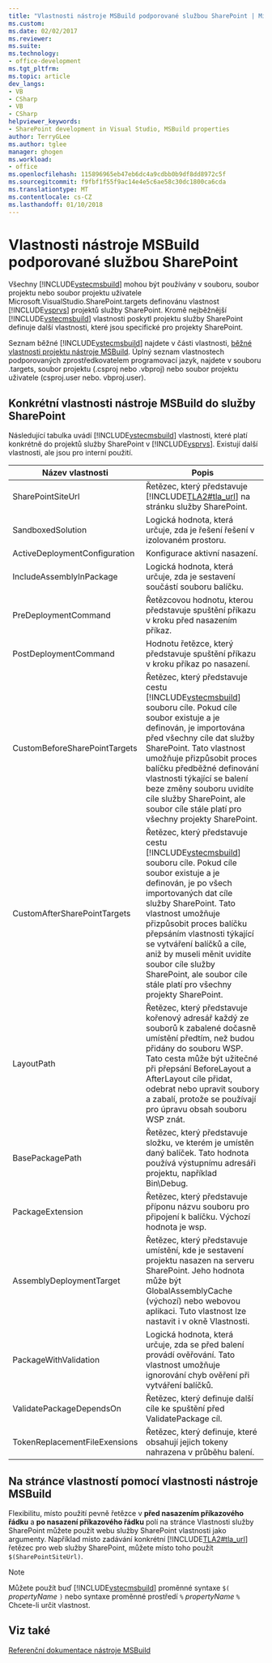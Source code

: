 ```yaml
---
title: "Vlastnosti nástroje MSBuild podporované službou SharePoint | Microsoft Docs"
ms.custom: 
ms.date: 02/02/2017
ms.reviewer: 
ms.suite: 
ms.technology:
- office-development
ms.tgt_pltfrm: 
ms.topic: article
dev_langs:
- VB
- CSharp
- VB
- CSharp
helpviewer_keywords:
- SharePoint development in Visual Studio, MSBuild properties
author: TerryGLee
ms.author: tglee
manager: ghogen
ms.workload:
- office
ms.openlocfilehash: 115896965eb47eb6dc4a9cdbb0b9df8dd8972c5f
ms.sourcegitcommit: f9fbf1f55f9ac14e4e5c6ae58c30dc1800ca6cda
ms.translationtype: MT
ms.contentlocale: cs-CZ
ms.lasthandoff: 01/10/2018
---
```

# <a name="msbuild-properties-supported-by-sharepoint"></a>Vlastnosti nástroje MSBuild podporované službou SharePoint
  Všechny [!INCLUDE[vstecmsbuild](../sharepoint/includes/vstecmsbuild-md.md)] mohou být používány v souboru, soubor projektu nebo soubor projektu uživatele Microsoft.VisualStudio.SharePoint.targets definovánu vlastnost [!INCLUDE[vsprvs](../sharepoint/includes/vsprvs-md.md)] projektů služby SharePoint. Kromě nejběžnější [!INCLUDE[vstecmsbuild](../sharepoint/includes/vstecmsbuild-md.md)] vlastnosti poskytl projektu služby SharePoint definuje další vlastnosti, které jsou specifické pro projekty SharePoint.  
  
 Seznam běžné [!INCLUDE[vstecmsbuild](../sharepoint/includes/vstecmsbuild-md.md)] najdete v části vlastnosti, [běžné vlastnosti projektu nástroje MSBuild](http://go.microsoft.com/fwlink/?LinkID=168687). Úplný seznam vlastnostech podporovaných zprostředkovatelem programovací jazyk, najdete v souboru .targets, soubor projektu (.csproj nebo .vbproj) nebo soubor projektu uživatele (csproj.user nebo. vbproj.user).  
  
## <a name="msbuild-properties-specific-to-sharepoint"></a>Konkrétní vlastnosti nástroje MSBuild do služby SharePoint  
 Následující tabulka uvádí [!INCLUDE[vstecmsbuild](../sharepoint/includes/vstecmsbuild-md.md)] vlastnosti, které platí konkrétně do projektů služby SharePoint v [!INCLUDE[vsprvs](../sharepoint/includes/vsprvs-md.md)]. Existují další vlastnosti, ale jsou pro interní použití.  
  
|Název vlastnosti|Popis|  
|-------------------|-----------------|  
|SharePointSiteUrl|Řetězec, který představuje [!INCLUDE[TLA2#tla_url](../sharepoint/includes/tla2sharptla-url-md.md)] na stránku služby SharePoint.|  
|SandboxedSolution|Logická hodnota, která určuje, zda je řešení řešení v izolovaném prostoru.|  
|ActiveDeploymentConfiguration|Konfigurace aktivní nasazení.|  
|IncludeAssemblyInPackage|Logická hodnota, která určuje, zda je sestavení součástí souboru balíčku.|  
|PreDeploymentCommand|Řetězcovou hodnotu, kterou představuje spuštění příkazu v kroku před nasazením příkaz.|  
|PostDeploymentCommand|Hodnotu řetězce, který představuje spuštění příkazu v kroku příkaz po nasazení.|  
|CustomBeforeSharePointTargets|Řetězec, který představuje cestu [!INCLUDE[vstecmsbuild](../sharepoint/includes/vstecmsbuild-md.md)] souboru cíle. Pokud cíle soubor existuje a je definován, je importována před všechny cíle dat služby SharePoint. Tato vlastnost umožňuje přizpůsobit proces balíčku předběžné definování vlastnosti týkající se balení beze změny souboru uvidíte cíle služby SharePoint, ale soubor cíle stále platí pro všechny projekty SharePoint.|  
|CustomAfterSharePointTargets|Řetězec, který představuje cestu [!INCLUDE[vstecmsbuild](../sharepoint/includes/vstecmsbuild-md.md)] souboru cíle. Pokud cíle soubor existuje a je definován, je po všech importovaných dat cíle služby SharePoint. Tato vlastnost umožňuje přizpůsobit proces balíčku přepsáním vlastnosti týkající se vytváření balíčků a cíle, aniž by museli měnit uvidíte soubor cíle služby SharePoint, ale soubor cíle stále platí pro všechny projekty SharePoint.|  
|LayoutPath|Řetězec, který představuje kořenový adresář každý ze souborů k zabalené dočasně umístění předtím, než budou přidány do souboru WSP. Tato cesta může být užitečné při přepsání BeforeLayout a AfterLayout cíle přidat, odebrat nebo upravit soubory a zabalí, protože se používají pro úpravu obsah souboru WSP znát.|  
|BasePackagePath|Řetězec, který představuje složku, ve kterém je umístěn daný balíček. Tato hodnota používá výstupnímu adresáři projektu, například Bin\Debug.|  
|PackageExtension|Řetězec, který představuje příponu názvu souboru pro připojení k balíčku. Výchozí hodnota je wsp.|  
|AssemblyDeploymentTarget|Řetězec, který představuje umístění, kde je sestavení projektu nasazen na serveru SharePoint. Jeho hodnota může být GlobalAssemblyCache (výchozí) nebo webovou aplikaci. Tuto vlastnost lze nastavit i v okně Vlastnosti.|  
|PackageWithValidation|Logická hodnota, která určuje, zda se před balení provádí ověřování. Tato vlastnost umožňuje ignorování chyb ověření při vytváření balíčků.|  
|ValidatePackageDependsOn|Řetězec, který definuje další cíle ke spuštění před ValidatePackage cíl.|  
|TokenReplacementFileExensions|Řetězec, který definuje, které obsahují jejich tokeny nahrazena v průběhu balení.|  
  
## <a name="using-msbuild-properties-in-the-properties-page"></a>Na stránce vlastností pomocí vlastnosti nástroje MSBuild  
 Flexibilitu, místo použití pevně řetězce v **před nasazením příkazového řádku** a **po nasazení příkazového řádku** polí na stránce Vlastnosti služby SharePoint můžete použít webu služby SharePoint vlastnosti jako argumenty. Například místo zadávání konkrétní [!INCLUDE[TLA2#tla_url](../sharepoint/includes/tla2sharptla-url-md.md)] řetězec pro web služby SharePoint, můžete místo toho použít `$(SharePointSiteUrl)`.  
  
> [!NOTE]  
>  Můžete použít buď [!INCLUDE[vstecmsbuild](../sharepoint/includes/vstecmsbuild-md.md)] proměnné syntaxe `$(` *propertyName* `)` nebo syntaxe proměnné prostředí `%` *propertyName* `%` Chcete-li určit vlastnost.  
  
## <a name="see-also"></a>Viz také  
 [Referenční dokumentace nástroje MSBuild](/visualstudio/msbuild/msbuild-reference)  
  
  